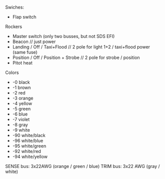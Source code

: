 Swiches:

* Flap switch

Rockers
* Master switch (only two busses, but not SDS EFI)
* Beacon // just power
* Landing / Off / Taxi+Flood // 2 pole for light 1+2 / taxi+flood power (same fuse)
* Position / Off / Position + Strobe // 2 pole for strobe / position
* Pitot heat


Colors

* -0 black
* -1 brown
* -2 red
* -3 orange
* -4 yellow
* -5 green
* -6 blue
* -7 violet
* -8 gray
* -9 white
* -90 white/black
* -96 white/blue
* -95 white/green
* -92 white/red
* -94 white/yellow


SENSE bus: 3x22AWG (orange / green / blue)
TRIM bus: 3x22 AWG (gray / white)


